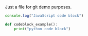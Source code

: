 Just a file for git demo purposes.

```JavaScript
console.log("JavaScript code block")
```
```python
def codeblock_example():
    print("python code block")
```